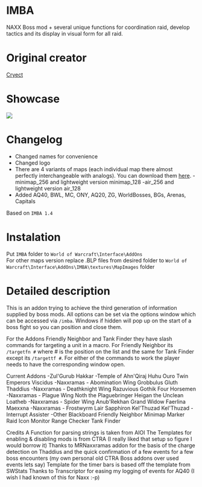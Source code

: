 # IMBA
NAXX Boss mod + several unique functions for coordination raid, develop tactics and its display in visual form for all raid.

# Original creator
[Cryect](https://wow.curseforge.com/addons/project-2937/)

# Showcase
![](http://imagehost.spark-media.ru/i4/757794F8-242A-1647-E713-E059CF82BA84.png)

# Changelog   		
* Changed names for convenience		
* Changed logo		
* There are 4 variants of maps (each individual map there almost perfectly interchangeable with analogs). You can download them [here](https://github.com/0ldi/AddonMaps).
-minimap_256 and lightweight version minimap_128
-air_256 and lightweight version air_128
* Added AQ40, BWL, MC, ONY, AQ20, ZG, WorldBosses, BGs, Arenas, Capitals	

Based on `IMBA 1.4`

# Instalation
Put `IMBA` folder to `World of Warcraft\Interface\AddOns` 	
For other maps version replace .BLP files from desired folder to `World of Warcraft\Interface\AddOns\IMBA\textures\MapImages` folder

# Detailed description
This is an addon trying to achieve the third generation of information supplied by boss mods. All options can be set via the options window which can be accessed via `/imba`. Windows if hidden will pop up on the start of a boss fight so you can position and close them. 

For the Addons Friendly Neighbor and Tank Finder they have slash commands for targeting a unit in a macro. For Friendly Neighbor its `/targetfn #` where # is the position on the list and the same for Tank Finder except its `/targettf #`. For either of the commands to work the player needs to have the corresponding window open.

Current Addons
-Zul'Gurub
	Hakkar
-Temple of Ahn'Qiraj
	Huhu
	Ouro
	Twin Emperors
	Viscidus
-Naxxramas - Abomination Wing
	Grobbulus
	Gluth
	Thaddius
-Naxxramas - Deathknight Wing
	Razuvious
	Gothik
	Four Horsemen
-Naxxramas - Plague Wing
	Noth the Plaguebringer
	Heigan the Unclean
	Loatheb
-Naxxramas - Spider Wing
	Anub'Rekhan
	Grand Widow Faerlina
	Maexxna
-Naxxramas - Frostwyrm Lair
	Sapphiron
	Kel'Thuzad
	Kel'Thuzad - Interrupt Assister
-Other
	Blackboard
	Friendly Neighbor
	Minimap Marker
	Raid Icon Monitor
	Range Checker
	Tank Finder

Credits
A Function for parsing strings is taken from AIOI
The Templates for enabling & disabling mods is from CTRA (I really liked that setup so figure I would borrow it)
Thanks to MRNaxxramas addon for the basis of the charge detection on Thaddius and the quick confirmation of a few events for a few boss encounters (my own personal old CTRA Boss addons over used events lets say)
Template for the timer bars is based off the template from SWStats
Thanks to Transcriptor for easing my logging of events for AQ40 (I wish I had known of this for Naxx :-p)
